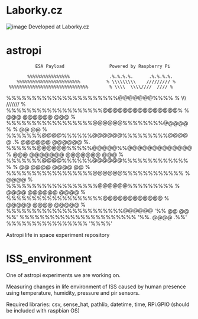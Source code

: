 # Laborky.cz
![image](https://user-images.githubusercontent.com/98588523/152417709-2008e586-28c6-4f2a-9e84-af8307ac01b9.png)
Developed at Laborky.cz

# astropi
               ESA Payload                 Powered by Raspberry Pi 

            %%%%%%%%%%%%%%%%               .%.%.%.%.      .%.%.%.%.
        %%%%%%%%%%%%%%%%%%%%%%%%          % \\\\\\\\\    ///////// %
     %%%%%%%%%%%%%%%%%%%%%%%%%%%%%%        % \\\\  \\\\////  //// %
   %%%%%%%%%%%%%%%%%%%%%%@@@@@@@%%%%        % \\\\\\     /////// %
  %%%%%%%%%%%%%%%%%%%@@@@@@@@@@@@@@@%        % @@@  @@@@@@  @@@ %
 %%%%%%%%%%%%%%%%%@@@@@@%%%%%%%%@@@@@%      % @@              @@ %
 %%%%%%%@@@@%%%%%%@@@@@@%%%%%%%%%@@@@@    .%    @@@@@@  @@@@@@    %.
 %%%%%%@@@@@@%%%%%@@@@@%%@@@@@@@@@@@@@   % @@@ @@@@@@@  @@@@@@@ @@@ %
 %%%%%%%@@@@%%%%%%@@@@@@%%%%%%%%%%%%%%   % @@   @@@@      @@@@   @@ %
  %%%%%%%%%%%%%%%%%@@@@@@%%%%%%%%%%%%     %          @@@@          %
   %%%%%%%%%%%%%%%%%%@@@@@@%%%%%%%%%       % @@@@   @@@@@@   @@@@ %
    %%%%%%%%%%%%%%%%%%%@@@@@@@@@@@@         % @@@@@  @@@@  @@@@@ %
     %%%%%%%%%%%%%%%%%%%%%%%@@@@@@           '%% @@        @@ %%'
        %%%%%%%%%%%%%%%%%%%%%%%                 '%%. @@@@ .%%'
            %%%%%%%%%%%%%%%%                        '%%%%'


Astropi life in space experiment repository

# ISS_environment
One of astropi experiments we are working on.

Measuring changes in life environment of ISS caused by human presence using temperature, humidity, pressure and pir sensors.

Required libraries: csv, sense_hat, pathlib, datetime, time, RPi.GPIO
(should be included with raspbian OS)
